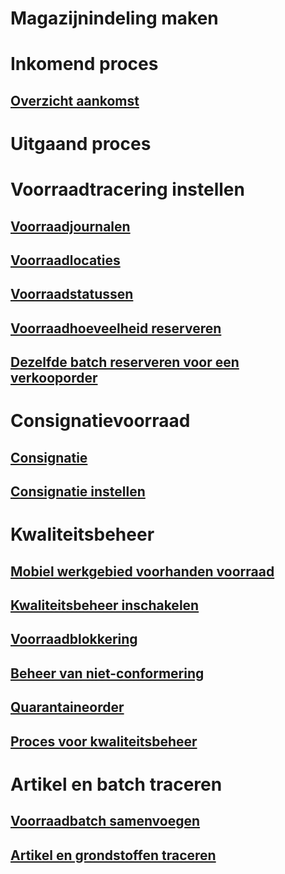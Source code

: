 # Magazijnindeling maken
# Inkomend proces
## [Overzicht aankomst](arrival-overview.md)
# Uitgaand proces
# Voorraadtracering instellen
## [Voorraadjournalen](inventory-journals.md)
## [Voorraadlocaties](inventory-locations.md)
## [Voorraadstatussen](inventory-statuses.md)
## [Voorraadhoeveelheid reserveren](reserve-inventory-quantities.md)
## [Dezelfde batch reserveren voor een verkooporder](../sales-marketing/reserve-same-batch-sales-order.md)
# Consignatievoorraad
## [Consignatie](consignment.md)
## [Consignatie instellen](set-up-consignment.md)
# Kwaliteitsbeheer
## [Mobiel werkgebied voorhanden voorraad](inventory-on-hand-mobile-workspace.md)
## [Kwaliteitsbeheer inschakelen](enable-quality-management.md)
## [Voorraadblokkering](inventory-blocking.md)
## [Beheer van niet-conformering](enable-nonconformance-management.md)
## [Quarantaineorder](quarantine-orders.md)
## [Proces voor kwaliteitsbeheer](quality-management-processes.md)
# Artikel en batch traceren
## [Voorraadbatch samenvoegen](merge-inventory-batches.md)
## [Artikel en grondstoffen traceren](trace-items-raw-materials-inventory-production-sales.md)

